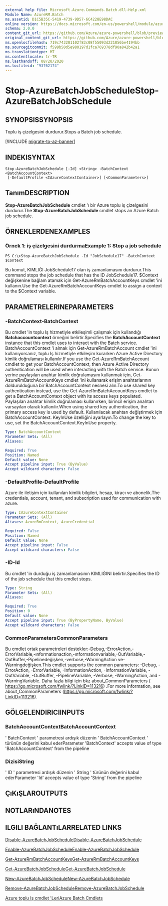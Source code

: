 ```yaml
---
external help file: Microsoft.Azure.Commands.Batch.dll-Help.xml
Module Name: AzureRM.Batch
ms.assetid: D1C5B35C-5419-4739-9D57-6C4228E98DAC
online version: https://docs.microsoft.com/en-us/powershell/module/azurerm.batch/stop-azurebatchjobschedule
schema: 2.0.0
content_git_url: https://github.com/Azure/azure-powershell/blob/preview/src/ResourceManager/AzureBatch/Commands.Batch/help/Stop-AzureBatchJobSchedule.md
original_content_git_url: https://github.com/Azure/azure-powershell/blob/preview/src/ResourceManager/AzureBatch/Commands.Batch/help/Stop-AzureBatchJobSchedule.md
ms.openlocfilehash: 719c743281102f83c08f55093d221856be4194bb
ms.sourcegitcommit: f599b50d5e980197d1fca769378df90a842b42a1
ms.translationtype: MT
ms.contentlocale: tr-TR
ms.lasthandoff: 08/20/2020
ms.locfileid: "93762174"
---
```

# <span data-ttu-id="4c89d-101">Stop-AzureBatchJobSchedule</span><span class="sxs-lookup"><span data-stu-id="4c89d-101">Stop-AzureBatchJobSchedule</span></span>

## <span data-ttu-id="4c89d-102">SYNOPSIS</span><span class="sxs-lookup"><span data-stu-id="4c89d-102">SYNOPSIS</span></span>
<span data-ttu-id="4c89d-103">Toplu iş çizelgesini durdurur.</span><span class="sxs-lookup"><span data-stu-id="4c89d-103">Stops a Batch job schedule.</span></span>

[!INCLUDE [migrate-to-az-banner](../../includes/migrate-to-az-banner.md)]

## <span data-ttu-id="4c89d-104">INDEKI</span><span class="sxs-lookup"><span data-stu-id="4c89d-104">SYNTAX</span></span>

```
Stop-AzureBatchJobSchedule [-Id] <String> -BatchContext <BatchAccountContext>
 [-DefaultProfile <IAzureContextContainer>] [<CommonParameters>]
```

## <span data-ttu-id="4c89d-105">Tanım</span><span class="sxs-lookup"><span data-stu-id="4c89d-105">DESCRIPTION</span></span>
<span data-ttu-id="4c89d-106">**Stop-AzureBatchJobSchedule** cmdlet 'ı bir Azure toplu iş çizelgesini durdurur.</span><span class="sxs-lookup"><span data-stu-id="4c89d-106">The **Stop-AzureBatchJobSchedule** cmdlet stops an Azure Batch job schedule.</span></span>

## <span data-ttu-id="4c89d-107">ÖRNEKLERDEN</span><span class="sxs-lookup"><span data-stu-id="4c89d-107">EXAMPLES</span></span>

### <span data-ttu-id="4c89d-108">Örnek 1: iş çizelgesini durdurma</span><span class="sxs-lookup"><span data-stu-id="4c89d-108">Example 1: Stop a job schedule</span></span>
```
PS C:\>Stop-AzureBatchJobSchedule -Id "JobSchedule17" -BatchContext $Context
```

<span data-ttu-id="4c89d-109">Bu komut, KIMLIĞI JobSchedule17 olan iş zamanlamasını durdurur.</span><span class="sxs-lookup"><span data-stu-id="4c89d-109">This command stops the job schedule that has the ID JobSchedule17.</span></span>
<span data-ttu-id="4c89d-110">$Context değişkenine bağlam atamak için Get-AzureRmBatchAccountKeys cmdlet 'ini kullanın.</span><span class="sxs-lookup"><span data-stu-id="4c89d-110">Use the Get-AzureRmBatchAccountKeys cmdlet to assign a context to the $Context variable.</span></span>

## <span data-ttu-id="4c89d-111">PARAMETRELERINE</span><span class="sxs-lookup"><span data-stu-id="4c89d-111">PARAMETERS</span></span>

### <span data-ttu-id="4c89d-112">-BatchContext</span><span class="sxs-lookup"><span data-stu-id="4c89d-112">-BatchContext</span></span>
<span data-ttu-id="4c89d-113">Bu cmdlet 'in toplu Iş hizmetiyle etkileşimli çalışmak için kullandığı **Batchaccountcontext** örneğini belirtir.</span><span class="sxs-lookup"><span data-stu-id="4c89d-113">Specifies the **BatchAccountContext** instance that this cmdlet uses to interact with the Batch service.</span></span>
<span data-ttu-id="4c89d-114">BatchAccountContext 'i almak için Get-AzureRmBatchAccount cmdlet 'ini kullanıyorsanız, toplu Iş hizmetiyle etkileşim kurarken Azure Active Directory kimlik doğrulaması kullanılır.</span><span class="sxs-lookup"><span data-stu-id="4c89d-114">If you use the Get-AzureRmBatchAccount cmdlet to get your BatchAccountContext, then Azure Active Directory authentication will be used when interacting with the Batch service.</span></span> <span data-ttu-id="4c89d-115">Bunun yerine paylaşılan anahtar kimlik doğrulamasını kullanmak için, Get-AzureRmBatchAccountKeys cmdlet 'ini kullanarak erişim anahtarlarının doldurulduğuna bir BatchAccountContext nesnesi alın.</span><span class="sxs-lookup"><span data-stu-id="4c89d-115">To use shared key authentication instead, use the Get-AzureRmBatchAccountKeys cmdlet to get a BatchAccountContext object with its access keys populated.</span></span> <span data-ttu-id="4c89d-116">Paylaşılan anahtar kimlik doğrulaması kullanırken, birincil erişim anahtarı varsayılan olarak kullanılır.</span><span class="sxs-lookup"><span data-stu-id="4c89d-116">When using shared key authentication, the primary access key is used by default.</span></span> <span data-ttu-id="4c89d-117">Kullanılacak anahtarı değiştirmek için BatchAccountContext. KeyInUse özelliğini ayarlayın.</span><span class="sxs-lookup"><span data-stu-id="4c89d-117">To change the key to use, set the BatchAccountContext.KeyInUse property.</span></span>

```yaml
Type: BatchAccountContext
Parameter Sets: (All)
Aliases: 

Required: True
Position: Named
Default value: None
Accept pipeline input: True (ByValue)
Accept wildcard characters: False
```

### <span data-ttu-id="4c89d-118">-DefaultProfile</span><span class="sxs-lookup"><span data-stu-id="4c89d-118">-DefaultProfile</span></span>
<span data-ttu-id="4c89d-119">Azure ile iletişim için kullanılan kimlik bilgileri, hesap, kiracı ve abonelik.</span><span class="sxs-lookup"><span data-stu-id="4c89d-119">The credentials, account, tenant, and subscription used for communication with azure.</span></span>

```yaml
Type: IAzureContextContainer
Parameter Sets: (All)
Aliases: AzureRmContext, AzureCredential

Required: False
Position: Named
Default value: None
Accept pipeline input: False
Accept wildcard characters: False
```

### <span data-ttu-id="4c89d-120">-ID</span><span class="sxs-lookup"><span data-stu-id="4c89d-120">-Id</span></span>
<span data-ttu-id="4c89d-121">Bu cmdlet 'in durduğu iş zamanlamasının KIMLIĞINI belirtir.</span><span class="sxs-lookup"><span data-stu-id="4c89d-121">Specifies the ID of the job schedule that this cmdlet stops.</span></span>

```yaml
Type: String
Parameter Sets: (All)
Aliases: 

Required: True
Position: 0
Default value: None
Accept pipeline input: True (ByPropertyName, ByValue)
Accept wildcard characters: False
```

### <span data-ttu-id="4c89d-122">CommonParameters</span><span class="sxs-lookup"><span data-stu-id="4c89d-122">CommonParameters</span></span>
<span data-ttu-id="4c89d-123">Bu cmdlet ortak parametreleri destekler:-Debug,-ErrorAction,-ErrorVariable,-ınformationaction,-ınformationvariable,-OutVariable,-OutBuffer,-Pipelinedeğişken,-verbose,-WarningAction ve-Warningdeğişken.</span><span class="sxs-lookup"><span data-stu-id="4c89d-123">This cmdlet supports the common parameters: -Debug, -ErrorAction, -ErrorVariable, -InformationAction, -InformationVariable, -OutVariable, -OutBuffer, -PipelineVariable, -Verbose, -WarningAction, and -WarningVariable.</span></span> <span data-ttu-id="4c89d-124">Daha fazla bilgi için bkz about_CommonParameters ( https://go.microsoft.com/fwlink/?LinkID=113216) .</span><span class="sxs-lookup"><span data-stu-id="4c89d-124">For more information, see about_CommonParameters (https://go.microsoft.com/fwlink/?LinkID=113216).</span></span>

## <span data-ttu-id="4c89d-125">GÖLGELENDIRICI</span><span class="sxs-lookup"><span data-stu-id="4c89d-125">INPUTS</span></span>

### <span data-ttu-id="4c89d-126">BatchAccountContext</span><span class="sxs-lookup"><span data-stu-id="4c89d-126">BatchAccountContext</span></span>
<span data-ttu-id="4c89d-127">' BatchContext ' parametresi ardışık düzenin ' BatchAccountContext ' türünün değerini kabul eder</span><span class="sxs-lookup"><span data-stu-id="4c89d-127">Parameter 'BatchContext' accepts value of type 'BatchAccountContext' from the pipeline</span></span>

### <span data-ttu-id="4c89d-128">Dizisi</span><span class="sxs-lookup"><span data-stu-id="4c89d-128">String</span></span>
<span data-ttu-id="4c89d-129">' ID ' parametresi ardışık düzenin ' String ' türünün değerini kabul eder</span><span class="sxs-lookup"><span data-stu-id="4c89d-129">Parameter 'Id' accepts value of type 'String' from the pipeline</span></span>

## <span data-ttu-id="4c89d-130">ÇıKıŞLAR</span><span class="sxs-lookup"><span data-stu-id="4c89d-130">OUTPUTS</span></span>

## <span data-ttu-id="4c89d-131">NOTLARıNDA</span><span class="sxs-lookup"><span data-stu-id="4c89d-131">NOTES</span></span>

## <span data-ttu-id="4c89d-132">ILGILI BAĞLANTıLAR</span><span class="sxs-lookup"><span data-stu-id="4c89d-132">RELATED LINKS</span></span>

[<span data-ttu-id="4c89d-133">Disable-AzureBatchJobSchedule</span><span class="sxs-lookup"><span data-stu-id="4c89d-133">Disable-AzureBatchJobSchedule</span></span>](./Disable-AzureBatchJobSchedule.md)

[<span data-ttu-id="4c89d-134">Enable-AzureBatchJobSchedule</span><span class="sxs-lookup"><span data-stu-id="4c89d-134">Enable-AzureBatchJobSchedule</span></span>](./Enable-AzureBatchJobSchedule.md)

[<span data-ttu-id="4c89d-135">Get-AzureRmBatchAccountKeys</span><span class="sxs-lookup"><span data-stu-id="4c89d-135">Get-AzureRmBatchAccountKeys</span></span>](./Get-AzureRmBatchAccountKeys.md)

[<span data-ttu-id="4c89d-136">Get-AzureBatchJobSchedule</span><span class="sxs-lookup"><span data-stu-id="4c89d-136">Get-AzureBatchJobSchedule</span></span>](./Get-AzureBatchJobSchedule.md)

[<span data-ttu-id="4c89d-137">New-AzureBatchJobSchedule</span><span class="sxs-lookup"><span data-stu-id="4c89d-137">New-AzureBatchJobSchedule</span></span>](./New-AzureBatchJobSchedule.md)

[<span data-ttu-id="4c89d-138">Remove-AzureBatchJobSchedule</span><span class="sxs-lookup"><span data-stu-id="4c89d-138">Remove-AzureBatchJobSchedule</span></span>](./Remove-AzureBatchJobSchedule.md)

[<span data-ttu-id="4c89d-139">Azure toplu Iş cmdlet 'Leri</span><span class="sxs-lookup"><span data-stu-id="4c89d-139">Azure Batch Cmdlets</span></span>](./AzureRM.Batch.md)


